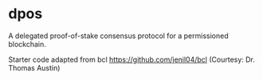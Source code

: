 # dpos
A delegated proof-of-stake consensus protocol for a permissioned blockchain.

Starter code adapted from bcl https://github.com/jenil04/bcl (Courtesy: Dr. Thomas Austin)
